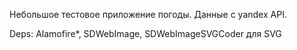 Небольшое тестовое приложение погоды.
Данные с yandex API.

Deps:
  Alamofire*,
  SDWebImage,
  SDWebImageSVGCoder для SVG
